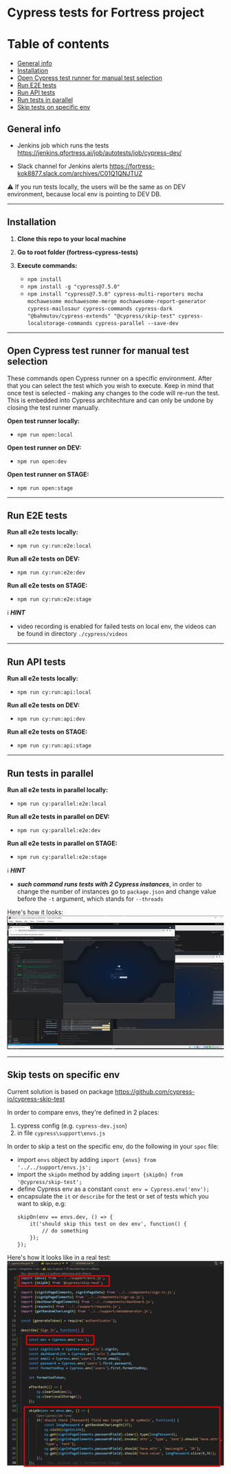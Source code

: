 # Cypress tests for Fortress project

Table of contents
=================

<!--ts-->
   * [General info](#general-info)
   * [Installation](#installation)
   * [Open Cypress test runner for manual test selection](#open-cypress-test-runner-for-manual-test-selection)
   * [Run E2E tests](#run-e2e-tests)
   * [Run API tests](#run-api-tests)
   * [Run tests in parallel](#run-tests-in-parallel)
   * [Skip tests on specific env](#skip-tests-on-specific-env)
<!--te-->

## General info

- Jenkins job which runs the tests https://jenkins.qfortress.ai/job/autotests/job/cypress-dev/

- Slack channel for Jenkins alerts https://fortress-kok8877.slack.com/archives/C01Q1QNJTUZ

⚠️ If you run tests locally, the users will be the same as on DEV environment, because local env is pointing to DEV DB.

---
## Installation

1. **Clone this repo to your local machine**

2. **Go to root folder (fortress-cypress-tests)**

3. **Execute commands:**
    - `npm install`
    - `npm install -g "cypress@7.5.0"`
    - `npm install "cypress@7.5.0" cypress-multi-reporters mocha mochawesome mochawesome-merge mochawesome-report-generator cypress-mailosaur cypress-commands cypress-dark "@bahmutov/cypress-extends" "@cypress/skip-test" cypress-localstorage-commands cypress-parallel --save-dev`

---
## Open Cypress test runner for manual test selection

These commands open Cypress runner on a specific environment. After that you can select the test which you wish to execute. Keep in mind that once test is selected - making any changes to the code will re-run the test. This is embedded into Cypress architechture and can only be undone by closing the test runner manually.

**Open test runner locally:**
- `npm run open:local`

**Open test runner on DEV:**
- `npm run open:dev`

**Open test runner on STAGE:**
- `npm run open:stage`

---
## Run E2E tests

**Run all e2e tests locally:**
- `npm run cy:run:e2e:local`

**Run all e2e tests on DEV:**
- `npm run cy:run:e2e:dev`

**Run all e2e tests on STAGE:**
- `npm run cy:run:e2e:stage`

:information_source: **_HINT_**
- video recording is enabled for failed tests on local env, the videos can be found in directory `./cypress/videos`

---
## Run API tests

**Run all e2e tests locally:**
- `npm run cy:run:api:local`

**Run all e2e tests on DEV:**
- `npm run cy:run:api:dev`

**Run all e2e tests on STAGE:**
- `npm run cy:run:api:stage`

---
## Run tests in parallel

**Run all e2e tests in parallel locally:**
- `npm run cy:parallel:e2e:local`

**Run all e2e tests in parallel on DEV:**
- `npm run cy:parallel:e2e:dev`

**Run all e2e tests in parallel on STAGE:**
- `npm run cy:parallel:e2e:stage`

:information_source: **_HINT_**
- **_such command runs tests with 2 Cypress instances_**, in order to change the number of instances go to `package.json` and change value before the `-t` argument, which stands for `--threads`

Here's how it looks:
![Parallel in action](media/parallel-cypress.gif)

---
## Skip tests on specific env

Current solution is based on package https://github.com/cypress-io/cypress-skip-test

In order to compare envs, they're defined in 2 places:

1. cypress config (e.g. `cypress-dev.json`)
2. in file `cypress\support\envs.js`

In order to skip a test on the specific env, do the following in your `spec` file:

- import `envs` object by adding `import {envs} from '../../support/envs.js';`
- import the `skipOn` method by adding `import {skipOn} from '@cypress/skip-test';`
- define Cypress env as a constant `const env = Cypress.env('env');`
- encapsulate the `it` or `describe` for the test or set of tests which you want to skip, e.g:
    ```
    skipOn(env == envs.dev, () => {
        it('should skip this test on dev env', function() {
            // do something
        });    
    });
    ```
    
Here's how it looks like in a real test:
![Skip in action](media/conditional_skip.png)
